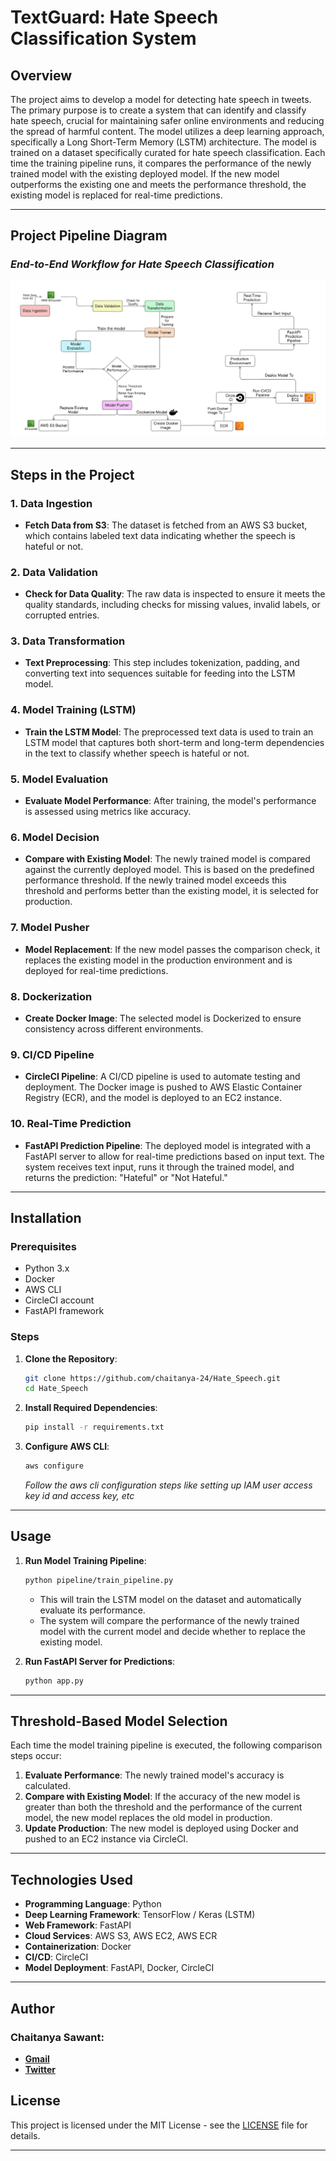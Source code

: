 # TextGuard: Hate Speech Classification System

## Overview
The project aims to develop a model for detecting hate speech in tweets. The primary purpose is to create a system that can identify and classify hate speech, crucial for maintaining safer online environments and reducing the spread of harmful content. The model utilizes a deep learning approach, specifically a Long Short-Term Memory (LSTM) architecture. The model is trained on a dataset specifically curated for hate speech classification. Each time the training pipeline runs, it compares the performance of the newly trained model with the existing deployed model. If the new model outperforms the existing one and meets the performance threshold, the existing model is replaced for real-time predictions.

---

## Project Pipeline Diagram

### *End-to-End Workflow for Hate Speech Classification*
![alt text](<assets/Project Workflow.png>)


---

## Steps in the Project

### 1. Data Ingestion
- **Fetch Data from S3**: The dataset is fetched from an AWS S3 bucket, which contains labeled text data indicating whether the speech is hateful or not.

### 2. Data Validation
- **Check for Data Quality**: The raw data is inspected to ensure it meets the quality standards, including checks for missing values, invalid labels, or corrupted entries.

### 3. Data Transformation
- **Text Preprocessing**: This step includes tokenization, padding, and converting text into sequences suitable for feeding into the LSTM model.

### 4. Model Training (LSTM)
- **Train the LSTM Model**: The preprocessed text data is used to train an LSTM model that captures both short-term and long-term dependencies in the text to classify whether speech is hateful or not.
  
### 5. Model Evaluation
- **Evaluate Model Performance**: After training, the model's performance is assessed using metrics like accuracy.

### 6. Model Decision
- **Compare with Existing Model**: The newly trained model is compared against the currently deployed model. This is based on the predefined performance threshold. If the newly trained model exceeds this threshold and performs better than the existing model, it is selected for production.
  
### 7. Model Pusher
- **Model Replacement**: If the new model passes the comparison check, it replaces the existing model in the production environment and is deployed for real-time predictions.

### 8. Dockerization
- **Create Docker Image**: The selected model is Dockerized to ensure consistency across different environments.

### 9. CI/CD Pipeline
- **CircleCI Pipeline**: A CI/CD pipeline is used to automate testing and deployment. The Docker image is pushed to AWS Elastic Container Registry (ECR), and the model is deployed to an EC2 instance.

### 10. Real-Time Prediction
- **FastAPI Prediction Pipeline**: The deployed model is integrated with a FastAPI server to allow for real-time predictions based on input text. The system receives text input, runs it through the trained model, and returns the prediction: "Hateful" or "Not Hateful."

---

## Installation

### Prerequisites
- Python 3.x
- Docker
- AWS CLI
- CircleCI account
- FastAPI framework

### Steps

1. **Clone the Repository**:
    ```bash
    git clone https://github.com/chaitanya-24/Hate_Speech.git
    cd Hate_Speech
    ```

2. **Install Required Dependencies**:
    ```bash
    pip install -r requirements.txt
    ```

3. **Configure AWS CLI**:
    ```bash
    aws configure
    ```
    *Follow the aws cli configuration steps like setting up IAM user access key id and access key, etc*
---

## Usage

1. **Run Model Training Pipeline**:
    ```bash
    python pipeline/train_pipeline.py
    ```
    - This will train the LSTM model on the dataset and automatically evaluate its performance.
    - The system will compare the performance of the newly trained model with the current model and decide whether to replace the existing model.

2. **Run FastAPI Server for Predictions**:
    ```bash
    python app.py
    ```

---

## Threshold-Based Model Selection

Each time the model training pipeline is executed, the following comparison steps occur:
1. **Evaluate Performance**: The newly trained model's accuracy is calculated.
2. **Compare with Existing Model**: If the accuracy of the new model is greater than both the threshold and the performance of the current model, the new model replaces the old model in production.
3. **Update Production**: The new model is deployed using Docker and pushed to an EC2 instance via CircleCI.

---

## Technologies Used

- **Programming Language**: Python
- **Deep Learning Framework**: TensorFlow / Keras (LSTM)
- **Web Framework**: FastAPI
- **Cloud Services**: AWS S3, AWS EC2, AWS ECR
- **Containerization**: Docker
- **CI/CD**: CircleCI
- **Model Deployment**: FastAPI, Docker, CircleCI

---

## Author
### Chaitanya Sawant:
* **[Gmail](mailto:chaitanya.aiwork@gmail.com)**
* **[Twitter](https://twitter.com/chaitanya_42)**

## License

This project is licensed under the MIT License - see the [LICENSE](LICENSE) file for details.

---

